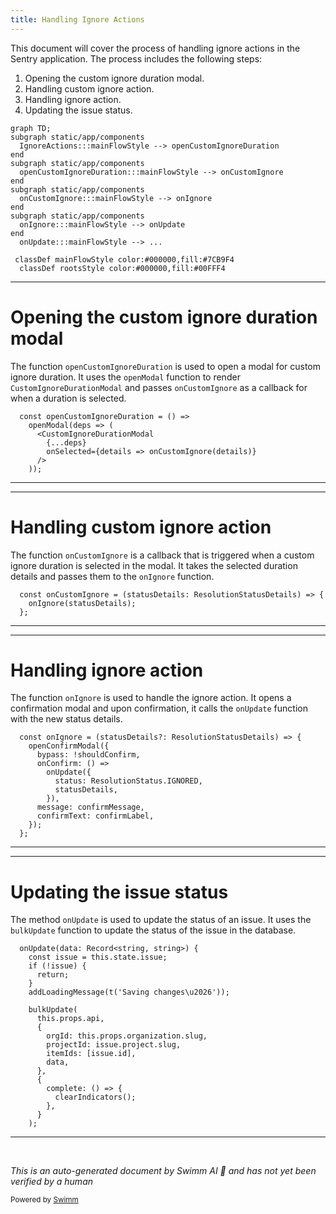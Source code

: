 ```yaml
---
title: Handling Ignore Actions
---
```

This document will cover the process of handling ignore actions in the Sentry application. The process includes the following steps:

1. Opening the custom ignore duration modal.
2. Handling custom ignore action.
3. Handling ignore action.
4. Updating the issue status.

```mermaid
graph TD;
subgraph static/app/components
  IgnoreActions:::mainFlowStyle --> openCustomIgnoreDuration
end
subgraph static/app/components
  openCustomIgnoreDuration:::mainFlowStyle --> onCustomIgnore
end
subgraph static/app/components
  onCustomIgnore:::mainFlowStyle --> onIgnore
end
subgraph static/app/components
  onIgnore:::mainFlowStyle --> onUpdate
end
  onUpdate:::mainFlowStyle --> ...

 classDef mainFlowStyle color:#000000,fill:#7CB9F4
  classDef rootsStyle color:#000000,fill:#00FFF4
```

<SwmSnippet path="/static/app/components/actions/ignore.tsx" line="78">

---

# Opening the custom ignore duration modal

The function `openCustomIgnoreDuration` is used to open a modal for custom ignore duration. It uses the `openModal` function to render `CustomIgnoreDurationModal` and passes `onCustomIgnore` as a callback for when a duration is selected.

```tsx
  const openCustomIgnoreDuration = () =>
    openModal(deps => (
      <CustomIgnoreDurationModal
        {...deps}
        onSelected={details => onCustomIgnore(details)}
      />
    ));
```

---

</SwmSnippet>

<SwmSnippet path="/static/app/components/actions/ignore.tsx" line="60">

---

# Handling custom ignore action

The function `onCustomIgnore` is a callback that is triggered when a custom ignore duration is selected in the modal. It takes the selected duration details and passes them to the `onIgnore` function.

```tsx
  const onCustomIgnore = (statusDetails: ResolutionStatusDetails) => {
    onIgnore(statusDetails);
  };
```

---

</SwmSnippet>

<SwmSnippet path="/static/app/components/actions/ignore.tsx" line="47">

---

# Handling ignore action

The function `onIgnore` is used to handle the ignore action. It opens a confirmation modal and upon confirmation, it calls the `onUpdate` function with the new status details.

```tsx
  const onIgnore = (statusDetails?: ResolutionStatusDetails) => {
    openConfirmModal({
      bypass: !shouldConfirm,
      onConfirm: () =>
        onUpdate({
          status: ResolutionStatus.IGNORED,
          statusDetails,
        }),
      message: confirmMessage,
      confirmText: confirmLabel,
    });
  };
```

---

</SwmSnippet>

<SwmSnippet path="/static/app/components/issues/compactIssue.tsx" line="130">

---

# Updating the issue status

The method `onUpdate` is used to update the status of an issue. It uses the `bulkUpdate` function to update the status of the issue in the database.

```tsx
  onUpdate(data: Record<string, string>) {
    const issue = this.state.issue;
    if (!issue) {
      return;
    }
    addLoadingMessage(t('Saving changes\u2026'));

    bulkUpdate(
      this.props.api,
      {
        orgId: this.props.organization.slug,
        projectId: issue.project.slug,
        itemIds: [issue.id],
        data,
      },
      {
        complete: () => {
          clearIndicators();
        },
      }
    );
```

---

</SwmSnippet>

&nbsp;

*This is an auto-generated document by Swimm AI 🌊 and has not yet been verified by a human*

<SwmMeta version="3.0.0" repo-id="Z2l0aHViJTNBJTNBZGVtby1zZW50cnklM0ElM0Fzd2ltbWlv" repo-name="demo-sentry"><sup>Powered by [Swimm](/)</sup></SwmMeta>
